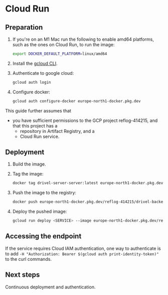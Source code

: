 # Cloud Run

## Preparation

1. If you're on an M1 Mac run the following to enable amd64 platforms, such as
   the ones on Cloud Run, to run the image:

   ```bash
   export DOCKER_DEFAULT_PLATFORM=linux/amd64
   ```

2. Install the [gcloud CLI](https://cloud.google.com/sdk/docs/install).

3. Authenticate to google cloud:
   
   ```bash
   gcloud auth login
   ```

4. Configure docker:
   
   ```bash
   gcloud auth configure-docker europe-north1-docker.pkg.dev
   ```

This guide further assumes that
- you have sufficient permissions to the GCP project reflog-414215, and that this project has a
   - repository in Artifact Registry, and a
   - Cloud Run service.

## Deployment

1. Build the image.

2. Tag the image:
   
   ```bash
   docker tag drivel-server-server:latest europe-north1-docker.pkg.dev/reflog-414215/drivel-backend/drivel-server-server:latest
   ```

3. Push the image to the registry:

   ```bash
   docker push europe-north1-docker.pkg.dev/reflog-414215/drivel-backend/drivel-server-server:latest
   ```

4. Deploy the pushed image:

   ```bash
   gcloud run deploy <SERVICE> --image europe-north1-docker.pkg.dev/reflog-414215/drivel/drivel-server-server:latest --region europe-north1
   ```

## Accessing the endpoint

If the service requires Cloud IAM authentication, one way to authenticate is to
add `-H "Authorization: Bearer $(gcloud auth print-identity-token)"` to the
curl commands.

## Next steps

Continuous deployment and authentication.
